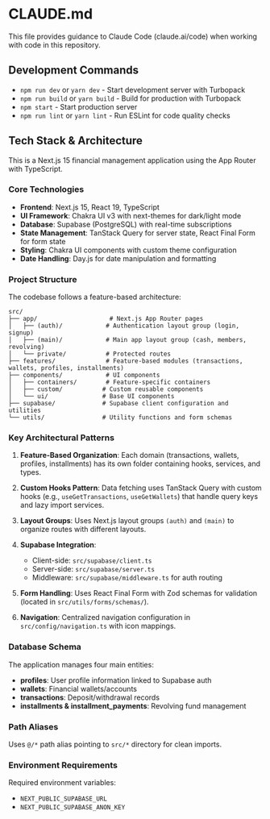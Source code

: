 # CLAUDE.md

This file provides guidance to Claude Code (claude.ai/code) when working with code in this repository.

## Development Commands

- `npm run dev` or `yarn dev` - Start development server with Turbopack
- `npm run build` or `yarn build` - Build for production with Turbopack
- `npm start` - Start production server
- `npm run lint` or `yarn lint` - Run ESLint for code quality checks

## Tech Stack & Architecture

This is a Next.js 15 financial management application using the App Router with TypeScript.

### Core Technologies
- **Frontend**: Next.js 15, React 19, TypeScript
- **UI Framework**: Chakra UI v3 with next-themes for dark/light mode
- **Database**: Supabase (PostgreSQL) with real-time subscriptions
- **State Management**: TanStack Query for server state, React Final Form for form state
- **Styling**: Chakra UI components with custom theme configuration
- **Date Handling**: Day.js for date manipulation and formatting

### Project Structure

The codebase follows a feature-based architecture:

```
src/
├── app/                    # Next.js App Router pages
│   ├── (auth)/            # Authentication layout group (login, signup)
│   ├── (main)/            # Main app layout group (cash, members, revolving)
│   └── private/           # Protected routes
├── features/              # Feature-based modules (transactions, wallets, profiles, installments)
├── components/            # UI components
│   ├── containers/        # Feature-specific containers
│   ├── custom/           # Custom reusable components
│   └── ui/               # Base UI components
├── supabase/             # Supabase client configuration and utilities
└── utils/                # Utility functions and form schemas
```

### Key Architectural Patterns

1. **Feature-Based Organization**: Each domain (transactions, wallets, profiles, installments) has its own folder containing hooks, services, and types.

2. **Custom Hooks Pattern**: Data fetching uses TanStack Query with custom hooks (e.g., `useGetTransactions`, `useGetWallets`) that handle query keys and lazy import services.

3. **Layout Groups**: Uses Next.js layout groups `(auth)` and `(main)` to organize routes with different layouts.

4. **Supabase Integration**:
   - Client-side: `src/supabase/client.ts`
   - Server-side: `src/supabase/server.ts`
   - Middleware: `src/supabase/middleware.ts` for auth routing

5. **Form Handling**: Uses React Final Form with Zod schemas for validation (located in `src/utils/forms/schemas/`).

6. **Navigation**: Centralized navigation configuration in `src/config/navigation.ts` with icon mappings.

### Database Schema

The application manages four main entities:
- **profiles**: User profile information linked to Supabase auth
- **wallets**: Financial wallets/accounts
- **transactions**: Deposit/withdrawal records
- **installments & installment_payments**: Revolving fund management

### Path Aliases

Uses `@/*` path alias pointing to `src/*` directory for clean imports.

### Environment Requirements

Required environment variables:
- `NEXT_PUBLIC_SUPABASE_URL`
- `NEXT_PUBLIC_SUPABASE_ANON_KEY`